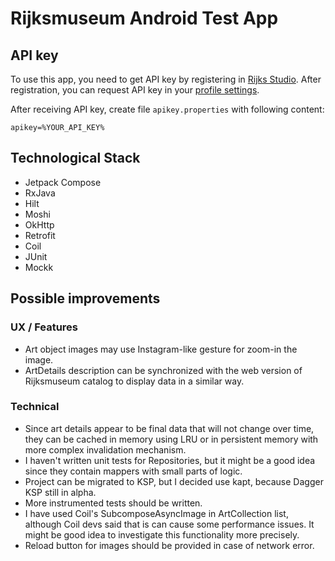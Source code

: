 # Rijksmuseum Android Test App

## API key

To use this app, you need to get API key by registering in [Rijks Studio](https://www.rijksmuseum.nl/en/rijksstudio).
After registration, you can request API key in your [profile settings](https://www.rijksmuseum.nl/nl/rijksstudio/mijn/gegevens).

After receiving API key, create file `apikey.properties` with following content:
```
apikey=%YOUR_API_KEY%
```

## Technological Stack

* Jetpack Compose
* RxJava
* Hilt
* Moshi
* OkHttp
* Retrofit
* Coil
* JUnit
* Mockk

## Possible improvements

### UX / Features

* Art object images may use Instagram-like gesture for zoom-in the image.
* ArtDetails description can be synchronized with the web version of Rijksmuseum catalog to display data in a similar way.

### Technical

* Since art details appear to be final data that will not change over time, they can be cached in memory using LRU or in persistent memory with more complex invalidation mechanism.
* I haven't written  unit tests for Repositories, but it might be a good idea since they contain mappers with small parts of logic.
* Project can be migrated to KSP, but I decided use kapt, because Dagger KSP still in alpha.
* More instrumented tests should be written.
* I have used Coil's SubcomposeAsyncImage in ArtCollection list, although Coil devs said that is can cause some performance issues. It might be good idea to investigate this functionality more precisely.
* Reload button for images should be provided in case of network error.